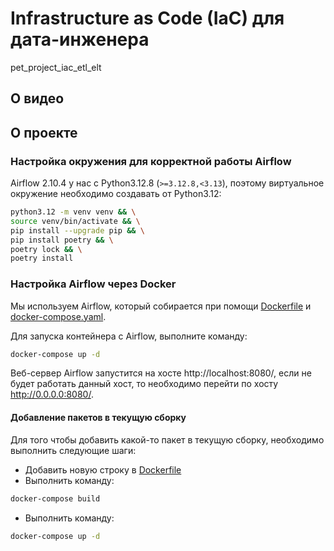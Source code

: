 # Infrastructure as Code (IaC) для дата-инженера
pet_project_iac_etl_elt


## О видео

## О проекте

### Настройка окружения для корректной работы Airflow

Airflow 2.10.4 у нас с Python3.12.8 (`>=3.12.8,<3.13`), поэтому виртуальное окружение необходимо создавать от
Python3.12:

```bash
python3.12 -m venv venv && \
source venv/bin/activate && \
pip install --upgrade pip && \
pip install poetry && \
poetry lock && \
poetry install
```

### Настройка Airflow через Docker

Мы используем Airflow, который собирается при помощи [Dockerfile](Dockerfile)
и [docker-compose.yaml](docker-compose.yaml).

Для запуска контейнера с Airflow, выполните команду:

```bash
docker-compose up -d
```

Веб-сервер Airflow запустится на хосте http://localhost:8080/, если не будет работать данный хост, то необходимо перейти
по хосту http://0.0.0.0:8080/.

#### Добавление пакетов в текущую сборку

Для того чтобы добавить какой-то пакет в текущую сборку, необходимо выполнить следующие шаги:

* Добавить новую строку в [Dockerfile](Dockerfile)
* Выполнить команду:

```bash
docker-compose build
```

* Выполнить команду:

```bash
docker-compose up -d
```